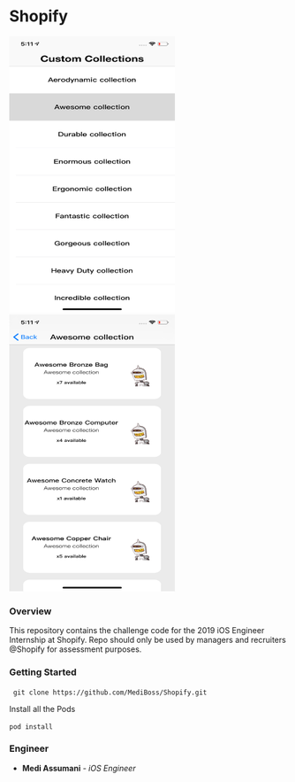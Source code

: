 # Shopify

<img src= "Screenshots/home.png" width = 300 height = 500></img>
<img src= "Screenshots/detail.png" width = 300 height = 500></img>

### Overview 

This repository contains the challenge code for the 2019 iOS Engineer Internship at Shopify. Repo should only be used by managers and recruiters @Shopify for assessment purposes.

### Getting Started

`` git clone https://github.com/MediBoss/Shopify.git``

Install all the Pods

`` pod install ``

### Engineer

* **Medi Assumani** - *iOS Engineer*
